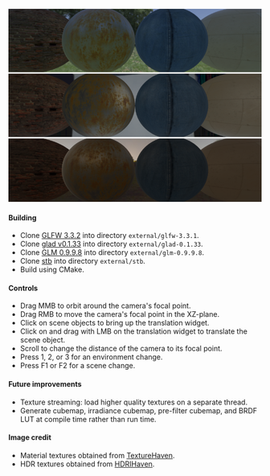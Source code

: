 ![day](doc/day.png)
![studio](doc/studio.png)
![night](doc/night.png)

#### Building
*   Clone [GLFW 3.3.2](https://github.com/glfw/glfw/releases/tag/3.3.2) into directory `external/glfw-3.3.1`.
*   Clone [glad v0.1.33](https://github.com/Dav1dde/glad/releases/tag/v0.1.33) into directory `external/glad-0.1.33`.
*   Clone [GLM 0.9.9.8](https://github.com/g-truc/glm/releases/tag/0.9.9.8) into directory `external/glm-0.9.9.8`.
*   Clone [stb](https://github.com/nothings/stb) into directory `external/stb`.
*   Build using CMake.

#### Controls
*   Drag MMB to orbit around the camera's focal point.
*   Drag RMB to move the camera's focal point in the XZ-plane.
*   Click on scene objects to bring up the translation widget.
*   Click on and drag with LMB on the translation widget to translate the scene object.
*   Scroll to change the distance of the camera to its focal point.
*   Press 1, 2, or 3 for an environment change.
*   Press F1 or F2 for a scene change.

#### Future improvements
*   Texture streaming: load higher quality textures on a separate thread.
*   Generate cubemap, irradiance cubemap, pre-filter cubemap, and BRDF LUT at compile time rather than run time.

#### Image credit
*   Material textures obtained from [TextureHaven](https://texturehaven.com/).
*   HDR textures obtained from [HDRIHaven](https://hdrihaven.com/).